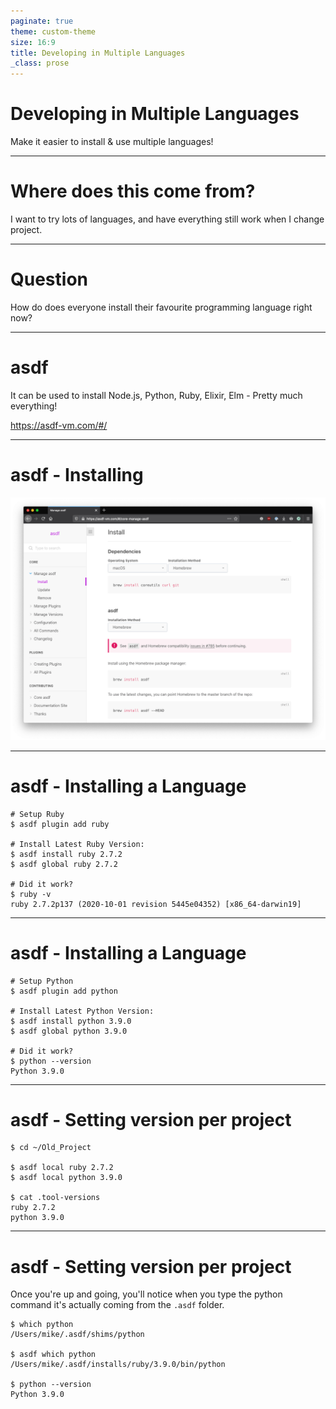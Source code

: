 ```yaml
---
paginate: true
theme: custom-theme
size: 16:9
title: Developing in Multiple Languages
_class: prose
---
```

<!-- _class: lead -->
<!--
Hi! I'm Mike!!

I'm going to talk about making it easier to install & switch between languages.
-->

# Developing in Multiple Languages

Make it easier to install & use multiple languages!

---
<!-- _class: lead -->
<!--
I like to try out lots of different languages, especially on Exercism channel.

It's fun to install a new language one weekend & play about, but I also don't want to have to jump through hoops when trying old stuff.
-->

# Where does this come from?

I want to try lots of languages, and have everything still work when I change project.

---
<!-- _class: lead -->
<!--
Question for the crowd!

I do Ruby...I still don't know the _right way_ to install it 🤫

I messed up installing languages, or a Software Update breaks everything for me.
-->

# Question

How do does everyone install their favourite programming language right now?

---
<!-- _class: lead -->
<!--

I started using this tool a few months ago & really liked it.

asdf: It's a bit like homebrew, if anyone has used that.

You can install a bunch of languages, but it was also designed to make switching between language versions easier.

E.g. You want to run the latest Ruby on one project, but on another project it's running an older version. It just kind of handles it.

But what I really like about it is not to many command to learn.
-->

# asdf

It can be used to install Node.js, Python, Ruby, Elixir, Elm - Pretty much everything!

https://asdf-vm.com/#/

---
<!--
It has a really super install page, where you can put in your setup & it'll give you tailored install instructions. 
-->

# asdf - Installing

<center class="center-contents">
  <img src="images/asdf-vm-setup.png" width="900px" />
</center>

---
<!--
Once you have asdf setup, the commands to install a language are pretty approachable also.

The "plugin add" line is saying "Let me install ruby", behind the scenes it has a neat plugin architecture which lets anyone create a way to install plugins. So if someone was to release something new you could get access to it pretty fast.

Then the next two commands are:

- Lets install ruby
- Lets use this version of ruby globally (The default version), so when nothing else is set.

Then once that's done, you can start running ruby commands.
-->

# asdf - Installing a Language

```bash{0}
# Setup Ruby
$ asdf plugin add ruby

# Install Latest Ruby Version:
$ asdf install ruby 2.7.2
$ asdf global ruby 2.7.2

# Did it work?
$ ruby -v
ruby 2.7.2p137 (2020-10-01 revision 5445e04352) [x86_64-darwin19]
```

---
<!--
To install python, it's similar

I think that's really nice!
-->

# asdf - Installing a Language

```bash{0}
# Setup Python
$ asdf plugin add python

# Install Latest Python Version:
$ asdf install python 3.9.0
$ asdf global python 3.9.0

# Did it work?
$ python --version
Python 3.9.0
```

---

<!--

I mentioned it's good for managing multiple versions of languages.

So within a folder, you'd just run this command and if you've got the version number installed it'll just start using the different version.

It'll create a `.tool-versions` file for each folders, everything under it will be
set to what you set here.

I've been using asdf a lot to play with exercisms lately.
-->

# asdf - Setting version per project

```bash{0}
$ cd ~/Old_Project

$ asdf local ruby 2.7.2
$ asdf local python 3.9.0

$ cat .tool-versions
ruby 2.7.2
python 3.9.0
```

---
<!--
Plus it's not like messing your with system, it's just putting files in a dot folder. Which I quite like.
-->

# asdf - Setting version per project

Once you're up and going, you'll notice when you type the python command it's actually coming from the `.asdf` folder.

```bash{0}
$ which python
/Users/mike/.asdf/shims/python

$ asdf which python
/Users/mike/.asdf/installs/ruby/3.9.0/bin/python

$ python --version
Python 3.9.0
```
